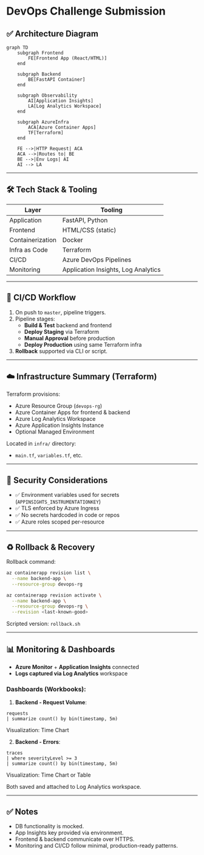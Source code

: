 # DevOps Challenge Submission

## ✅ Architecture Diagram

```mermaid
graph TD
    subgraph Frontend
        FE[Frontend App (React/HTML)]
    end

    subgraph Backend
        BE[FastAPI Container]
    end

    subgraph Observability
        AI[Application Insights]
        LA[Log Analytics Workspace]
    end

    subgraph AzureInfra
        ACA[Azure Container Apps]
        TF[Terraform]
    end

    FE -->|HTTP Request| ACA
    ACA -->|Routes to| BE
    BE -->|Env Logs| AI
    AI --> LA
```

---

## 🛠 Tech Stack & Tooling

| Layer | Tooling |
|-------|---------|
| Application | FastAPI, Python |
| Frontend | HTML/CSS (static) |
| Containerization | Docker |
| Infra as Code | Terraform |
| CI/CD | Azure DevOps Pipelines |
| Monitoring | Application Insights, Log Analytics |

---

## 🔄 CI/CD Workflow

1. On push to `master`, pipeline triggers.
2. Pipeline stages:
   - **Build & Test** backend and frontend
   - **Deploy Staging** via Terraform
   - **Manual Approval** before production
   - **Deploy Production** using same Terraform infra
3. **Rollback** supported via CLI or script.

---

## ☁️ Infrastructure Summary (Terraform)

Terraform provisions:
- Azure Resource Group (`devops-rg`)
- Azure Container Apps for frontend & backend
- Azure Log Analytics Workspace
- Azure Application Insights Instance
- Optional Managed Environment

Located in `infra/` directory:
- `main.tf`, `variables.tf`, etc.

---

## 🔐 Security Considerations

- ✅ Environment variables used for secrets (`APPINSIGHTS_INSTRUMENTATIONKEY`)
- ✅ TLS enforced by Azure Ingress
- ✅ No secrets hardcoded in code or repos
- ✅ Azure roles scoped per-resource

---

## ♻️ Rollback & Recovery

Rollback command:
```bash
az containerapp revision list \
  --name backend-app \
  --resource-group devops-rg

az containerapp revision activate \
  --name backend-app \
  --resource-group devops-rg \
  --revision <last-known-good>
```

Scripted version: `rollback.sh`

---

## 📊 Monitoring & Dashboards

- **Azure Monitor** + **Application Insights** connected
- **Logs captured via Log Analytics** workspace

### Dashboards (Workbooks):
1. **Backend - Request Volume**:
```kusto
requests
| summarize count() by bin(timestamp, 5m)
```
Visualization: Time Chart

2. **Backend - Errors**:
```kusto
traces
| where severityLevel >= 3
| summarize count() by bin(timestamp, 5m)
```
Visualization: Time Chart or Table

Both saved and attached to Log Analytics workspace.

---

## ✅ Notes
- DB functionality is mocked.
- App Insights key provided via environment.
- Frontend & backend communicate over HTTPS.
- Monitoring and CI/CD follow minimal, production-ready patterns.

